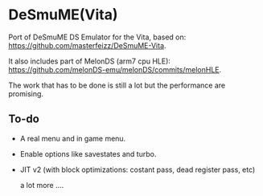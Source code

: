 DeSmuME(Vita)
=======

Port of DeSmuME DS Emulator for the Vita, based on: https://github.com/masterfeizz/DeSmuME-Vita.

It also includes part of MelonDS (arm7 cpu HLE): https://github.com/melonDS-emu/melonDS/commits/melonHLE.

The work that has to be done is still a lot but the performance are promising.

To-do
------------------------
- A real menu and in game menu.
- Enable options like savestates and turbo.
- JIT v2 (with block optimizations: costant pass, dead register pass, etc) 

  a lot more ....
